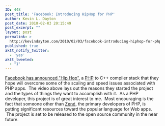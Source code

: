 ```yaml
---
ID: 448
post_title: 'Facebook: Introducing HipHop for PHP'
author: Kevin L. Dayton
post_date: 2010-02-03 20:15:49
post_excerpt: ""
layout: post
permalink: >
  http://kevindayton.com/2010/02/03/facebook-introducing-hiphop-for-php/
published: true
aktt_notify_twitter:
  - 'yes'
aktt_tweeted:
  - "1"
---
```



<a title="http://developers.facebook.com/news.php?blog=1&amp;story=358" href="http://developers.facebook.com/news.php?blog=1&amp;story=358" target="_blank">Facebook has announced "Hip Hop"</a>, a <a title="http://php.net" href="http://php.net" target="_blank">PHP</a> to C++ compiler stack that they hope will overcome some of the scaling and speed issues associated with PHP apps.  The video above lays out the reasons they started the project and the types of things they want to accomplish with it.  As a PHP developer, this project is of great interest to me.  Most encouraging is the fact that someone other than <a title="http://zend.com" href="http://zend.com" target="_blank">Zend</a>, the primary developers of PHP, is putting significant resources toward the popular language for Web apps.  The project is set to be released to the open source community in the near future.
